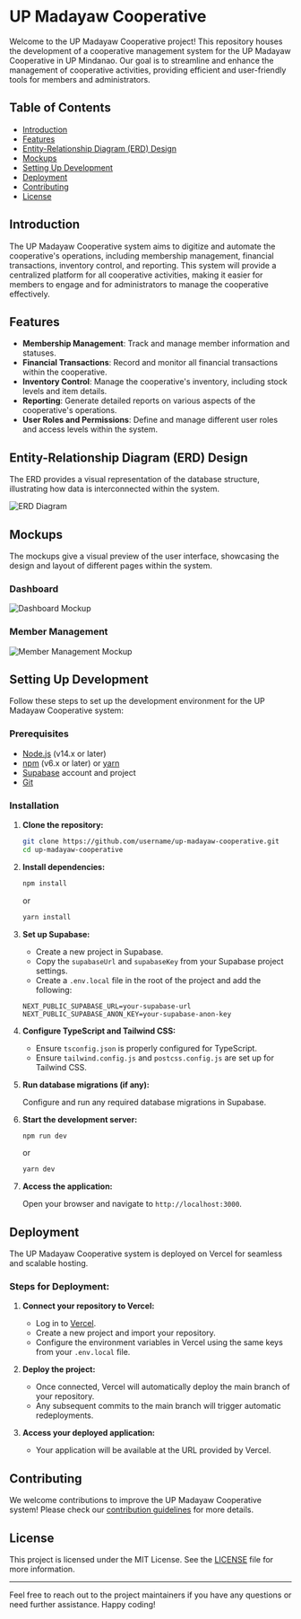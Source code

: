 # UP Madayaw Cooperative

Welcome to the UP Madayaw Cooperative project! This repository houses the development of a cooperative management system for the UP Madayaw Cooperative in UP Mindanao. Our goal is to streamline and enhance the management of cooperative activities, providing efficient and user-friendly tools for members and administrators.

## Table of Contents

- [Introduction](#introduction)
- [Features](#features)
- [Entity-Relationship Diagram (ERD) Design](#entity-relationship-diagram-erd-design)
- [Mockups](#mockups)
- [Setting Up Development](#setting-up-development)
- [Deployment](#deployment)
- [Contributing](#contributing)
- [License](#license)

## Introduction

The UP Madayaw Cooperative system aims to digitize and automate the cooperative's operations, including membership management, financial transactions, inventory control, and reporting. This system will provide a centralized platform for all cooperative activities, making it easier for members to engage and for administrators to manage the cooperative effectively.

## Features

- **Membership Management**: Track and manage member information and statuses.
- **Financial Transactions**: Record and monitor all financial transactions within the cooperative.
- **Inventory Control**: Manage the cooperative's inventory, including stock levels and item details.
- **Reporting**: Generate detailed reports on various aspects of the cooperative's operations.
- **User Roles and Permissions**: Define and manage different user roles and access levels within the system.

## Entity-Relationship Diagram (ERD) Design

The ERD provides a visual representation of the database structure, illustrating how data is interconnected within the system.

![ERD Diagram](path_to_erd_image)

## Mockups

The mockups give a visual preview of the user interface, showcasing the design and layout of different pages within the system.

### Dashboard
![Dashboard Mockup](path_to_dashboard_mockup_image)

### Member Management
![Member Management Mockup](path_to_member_management_mockup_image)



## Setting Up Development

Follow these steps to set up the development environment for the UP Madayaw Cooperative system:

### Prerequisites

- [Node.js](https://nodejs.org/) (v14.x or later)
- [npm](https://www.npmjs.com/) (v6.x or later) or [yarn](https://yarnpkg.com/)
- [Supabase](https://supabase.com/) account and project
- [Git](https://git-scm.com/)

### Installation

1. **Clone the repository:**

    ```sh
    git clone https://github.com/username/up-madayaw-cooperative.git
    cd up-madayaw-cooperative
    ```

2. **Install dependencies:**

    ```sh
    npm install
    ```

    or

    ```sh
    yarn install
    ```

3. **Set up Supabase:**

    - Create a new project in Supabase.
    - Copy the `supabaseUrl` and `supabaseKey` from your Supabase project settings.
    - Create a `.env.local` file in the root of the project and add the following:

    ```env
    NEXT_PUBLIC_SUPABASE_URL=your-supabase-url
    NEXT_PUBLIC_SUPABASE_ANON_KEY=your-supabase-anon-key
    ```

4. **Configure TypeScript and Tailwind CSS:**

    - Ensure `tsconfig.json` is properly configured for TypeScript.
    - Ensure `tailwind.config.js` and `postcss.config.js` are set up for Tailwind CSS.

5. **Run database migrations (if any):**

    Configure and run any required database migrations in Supabase.

6. **Start the development server:**

    ```sh
    npm run dev
    ```

    or

    ```sh
    yarn dev
    ```

7. **Access the application:**

    Open your browser and navigate to `http://localhost:3000`.

## Deployment

The UP Madayaw Cooperative system is deployed on Vercel for seamless and scalable hosting.

### Steps for Deployment:

1. **Connect your repository to Vercel:**

    - Log in to [Vercel](https://vercel.com/).
    - Create a new project and import your repository.
    - Configure the environment variables in Vercel using the same keys from your `.env.local` file.

2. **Deploy the project:**

    - Once connected, Vercel will automatically deploy the main branch of your repository.
    - Any subsequent commits to the main branch will trigger automatic redeployments.

3. **Access your deployed application:**

    - Your application will be available at the URL provided by Vercel.

## Contributing

We welcome contributions to improve the UP Madayaw Cooperative system! Please check our [contribution guidelines](CONTRIBUTING.md) for more details.

## License

This project is licensed under the MIT License. See the [LICENSE](LICENSE) file for more information.

---

Feel free to reach out to the project maintainers if you have any questions or need further assistance. Happy coding!
